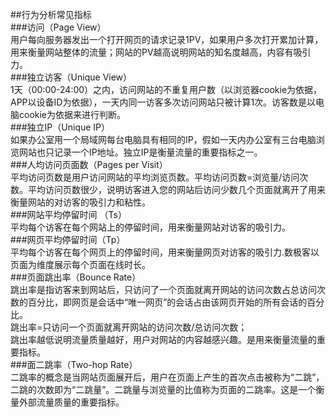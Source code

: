 ##行为分析常见指标  
###访问（Page View）  
用户每向服务器发出一个打开网页的请求记录1PV，如果用户多次打开累加计算，用来衡量网站整体的流量；网站的PV越高说明网站的知名度越高，内容有吸引力。  
###独立访客（Unique View）  
1天（00:00-24:00）之内，访问网站的不重复用户数（以浏览器cookie为依据，APP以设备ID为依据），一天内同一访客多次访问网站只被计算1次。访客数是以电脑cookie为依据来进行判断。  
###独立IP（Unique IP）  
如果办公室用一个局域网每台电脑具有相同的IP，假如一天内办公室有三台电脑浏览网站也只记录一个IP地址。独立IP是衡量流量的重要指标之一。  
###人均访问页面数（Pages per Visit）  
平均访问页数是用户访问网站的平均浏览页数。平均访问页数=浏览量/访问次数。平均访问页数很少，说明访客进入您的网站后访问少数几个页面就离开了用来衡量网站的对访客的吸引力和粘性。  
###网站平均停留时间 （Ts）  
平均每个访客在每个网站上的停留时间，用来衡量网站对访客的吸引力。  
###网页平均停留时间（Tp）  
平均每个访客在每个网页上的停留时间，用来衡量网页对访客的吸引力.数极客以页面为维度展示每个页面在线时长。  
###页面跳出率（Bounce Rate）  
跳出率是指访客来到网站后，只访问了一个页面就离开网站的访问次数占总访问次数的百分比，即网页是会话中“唯一网页”的会话占由该网页开始的所有会话的百分比。  
跳出率=只访问一个页面就离开网站的访问次数/总访问次数；  
跳出率越低说明流量质量越好，用户对网站的内容越感兴趣。是用来衡量流量的重要指标。  
###面二跳率（Two-hop Rate）  
二跳率的概念是当网站页面展开后，用户在页面上产生的首次点击被称为“二跳”，二跳的次数即为“二跳量”。二跳量与浏览量的比值称为页面的二跳率。这是一个衡量外部流量质量的重要指标。  
